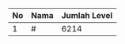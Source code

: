 | No | Nama            | Jumlah Level |
|----|-----------------|--------------|
| 1  | #    |    6214        |
